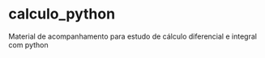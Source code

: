 # calculo_python
Material de acompanhamento para estudo de cálculo diferencial e integral com python
